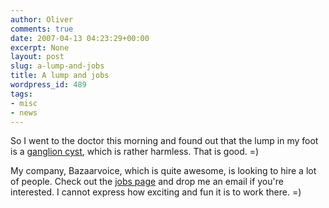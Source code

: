 ```yaml
---
author: Oliver
comments: true
date: 2007-04-13 04:23:29+00:00
excerpt: None
layout: post
slug: a-lump-and-jobs
title: A lump and jobs
wordpress_id: 489
tags:
- misc
- news
---
```


So I went to the doctor this morning and found out that the lump in my foot is a <a href="http://en.wikipedia.org/wiki/Ganglion_cyst">ganglion cyst</a>, which is rather harmless.  That is good. =)

My company, Bazaarvoice, which is quite awesome, is looking to hire a lot of people.  Check out the <a href="http://www.bazaarvoice.com/jobs.html">jobs page</a> and drop me an email if you're interested.  I cannot express how exciting and fun it is to work there. =)